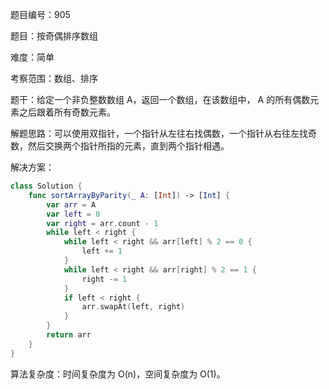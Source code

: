 题目编号：905

题目：按奇偶排序数组

难度：简单

考察范围：数组、排序

题干：给定一个非负整数数组 A，返回一个数组，在该数组中， A 的所有偶数元素之后跟着所有奇数元素。

解题思路：可以使用双指针，一个指针从左往右找偶数，一个指针从右往左找奇数，然后交换两个指针所指的元素，直到两个指针相遇。

解决方案：

```swift
class Solution {
    func sortArrayByParity(_ A: [Int]) -> [Int] {
        var arr = A
        var left = 0
        var right = arr.count - 1
        while left < right {
            while left < right && arr[left] % 2 == 0 {
                left += 1
            }
            while left < right && arr[right] % 2 == 1 {
                right -= 1
            }
            if left < right {
                arr.swapAt(left, right)
            }
        }
        return arr
    }
}
```

算法复杂度：时间复杂度为 O(n)，空间复杂度为 O(1)。